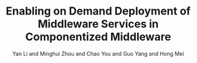 ---
author: Yan Li and Minghui Zhou and Chao You and Guo Yang and Hong Mei
doi: 10.1007/978-3-642-13238-4\_7
pages: 113--129
proceeding: Component-Based Software Engineering, 13th International Symposium, CBSE
  2010, Prague, Czech Republic, June 23-25, 2010. Proceedings
timestamp: Tue, 29 Dec 2020 18:33:40 +0100
title: Enabling on Demand Deployment of Middleware Services in Componentized Middleware
year: '2010'
---